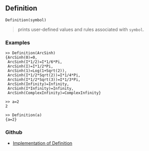 ## Definition 

```
Definition(symbol)
```
> prints user-defined values and rules associated with `symbol`.
  
### Examples

``` 
>> Definition(ArcSinh)
{ArcSinh(0)=0,
 ArcSinh(I*1/2)=I*1/6*Pi,
 ArcSinh(I)=I*1/2*Pi,
 ArcSinh(1)=Log(1+Sqrt(2)),
 ArcSinh(I*1/2*Sqrt(2))=I*1/4*Pi,
 ArcSinh(I*1/2*Sqrt(3))=I*1/3*Pi,
 ArcSinh(Infinity)=Infinity,
 ArcSinh(I*Infinity)=Infinity,
 ArcSinh(ComplexInfinity)=ComplexInfinity}
 
>> a=2
2

>> Definition(a)
{a=2}
```

### Github

* [Implementation of Definition](https://github.com/axkr/symja_android_library/blob/master/symja_android_library/matheclipse-core/src/main/java/org/matheclipse/core/builtin/PatternMatching.java#L476) 
